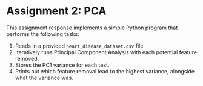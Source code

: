 # Assignment 2: PCA

This assignment response implements a simple Python program that performs the following tasks:

1. Reads in a provided `heart_disease_dataset.csv` file.
2. Iteratively runs Principal Component Analysis with each potential feature removed.
3. Stores the PC1 variance for each test.
4. Prints out which feature removal lead to the highest variance, alongside what the variance was. 
